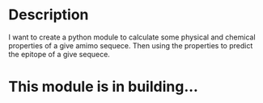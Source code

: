 <h1>Description</h1>
I want to create a python module to calculate some physical and chemical properties of a give amimo sequece. Then using the properties to predict the epitope of a give sequece.<br>
<h1> This module is in building... </h1>

